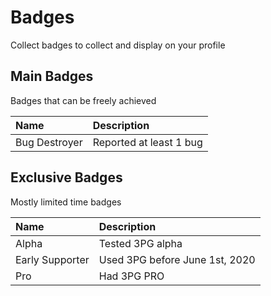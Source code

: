 # Badges
Collect badges to collect and display on your profile

## Main Badges
Badges that can be freely achieved

Name | Description
:-----|:-----------
Bug Destroyer | Reported at least 1 bug

## Exclusive Badges
Mostly limited time badges

Name | Description
:-----|:-----------
Alpha | Tested 3PG alpha
Early Supporter | Used 3PG before June 1st, 2020
Pro | Had 3PG PRO
